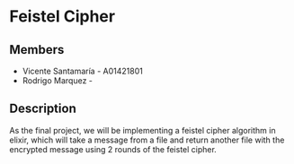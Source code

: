 # Feistel Cipher

## Members
* Vicente Santamaría - A01421801
* Rodrigo Marquez - 

## Description
As the final project, we will be implementing a feistel cipher algorithm in elixir, which will take a message from a file and return another file with the encrypted message using 2 rounds of the feistel cipher.
